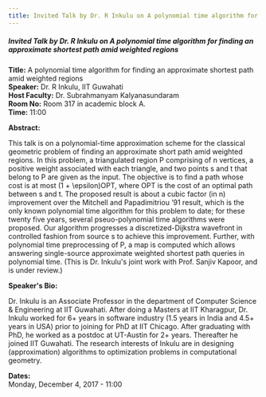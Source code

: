 ```yaml
---
title: Invited Talk by Dr. R Inkulu on A polynomial time algorithm for finding an approximate shortest path amid weighted regions
---
```

##### **Invited Talk by Dr. R Inkulu on A polynomial time algorithm for finding an approximate shortest path amid weighted regions**
**Title:** A polynomial time algorithm for finding an approximate shortest path amid weighted regions  
**Speaker:** Dr. R Inkulu, IIT Guwahati  
**Host Faculty:**  Dr. Subrahmanyam Kalyanasundaram  
**Room No:** Room 317 in academic block A.  
**Time:** 11:00
 
**Abstract:**

This talk is on a polynomial-time approximation scheme for the classical geometric problem of finding an approximate short path amid weighted regions.  In this problem, a triangulated region P comprising of n vertices, a positive weight associated with each triangle, and two points s and t that belong to P are given as the input.  The objective is to find a path whose cost is at most (1 + \epsilon)OPT, where OPT is the cost of an optimal path between s and t.  The proposed result is about a cubic factor (in n) improvement over the Mitchell and Papadimitriou ’91 result, which is the only known polynomial time algorithm for this problem to date; for these twenty five years, several pseuo-polynomial time algorithms were proposed.  Our algorithm progresses a discretized-Dijkstra wavefront in controlled fashion from source s to achieve this improvement.  Further, with polynomial time preprocessing of P, a map is computed which allows answering single-source approximate weighted shortest path queries in polynomial time. (This is Dr. Inkulu's joint work with Prof. Sanjiv Kapoor, and is under review.)

**Speaker's Bio:**

Dr. Inkulu is an Associate Professor in the department of Computer Science & Engineering at IIT Guwahati.  After doing a Masters at IIT Kharagpur, Dr. Inkulu worked for 6+ years in software industry (1.5 years in India and 4.5+ years in USA) prior to joining for PhD at IIT Chicago.  After graduating with PhD, he worked as a postdoc at UT-Austin for 2+ years.  Thereafter he joined IIT Guwahati.  The research interests of Inkulu are in designing (approximation) algorithms to optimization problems in computational geometry.

**Dates:**  
Monday, December 4, 2017 - 11:00